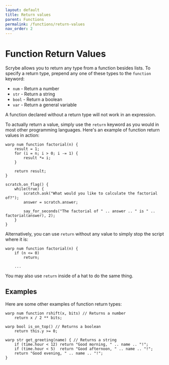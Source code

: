 ```yaml
---
layout: default
title: Return values
parent: Functions
permalink: /functions/return-values
nav_order: 2
---
```


# Function Return Values

Scrybe allows you to return any type from a function besides lists. To specify a return type, prepend any one of these types to the `function` keyword:
 * `num` - Return a number
 * `str` - Return a string
 * `bool` - Return a boolean
 * `var` - Return a general variable

A function declared without a return type will not work in an expression.

To actually return a value, simply use the `return` keyword as you would in most other programming languages. Here's an example of function return values in action:

```scrybe
warp num function factorial(n) {
    result = 1;
    for (i = n; i > 0; i -= 1) {
        result *= i;
    }

    return result;
}

scratch.on_flag() {
    while(true) {
        scratch.ask("What would you like to calculate the factorial of?");
        answer = scratch.answer;

        say_for_seconds("The factorial of " .. answer .. " is " .. factorial(answer), 2);
    }
}
```

Alternatively, you can use `return` without any value to simply stop the script where it is:

```scrybe
warp num function factorial(n) {
    if (n <= 0)
        return;

    ...
```

You may also use `return` inside of a hat to do the same thing.

## Examples

Here are some other examples of function return types:

```scrybe
warp num function rshift(x, bits) // Returns a number
    return x / 2 ** bits;
```

```scrybe
warp bool is_on_top() // Returns a boolean
    return this.y >= 0;
```

```scrybe
warp str get_greeting(name) { // Returns a string
    if (time.hour < 12) return "Good morning, " .. name .. "!";
    if (time.hour < 5)  return "Good afternoon, " .. name .. "!";
    return "Good evening, " .. name .. "!";
}
```
